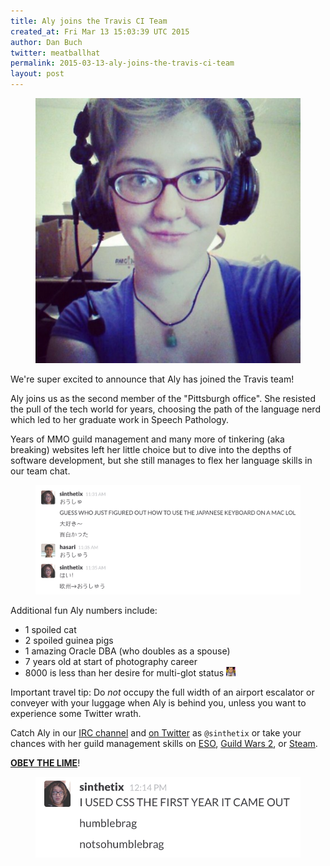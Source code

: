 ```yaml
---
title: Aly joins the Travis CI Team
created_at: Fri Mar 13 15:03:39 UTC 2015
author: Dan Buch
twitter: meatballhat
permalink: 2015-03-13-aly-joins-the-travis-ci-team
layout: post
---
```

<figure class="right small">
  <img src="/images/aly.jpg">
</figure>

We're super excited to announce that Aly has joined the Travis team!

Aly joins us as the second member of the "Pittsburgh office".  She resisted the
pull of the tech world for years, choosing the path of the language nerd which
led to her graduate work in Speech Pathology.

Years of MMO guild management and many more of tinkering (aka breaking) websites
left her little choice but to dive into the depths of software development, but
she still manages to flex her language skills in our team chat.

<figure>
  <img src="/images/aly-and-hiro-showing-off.png">
</figure>

Additional fun Aly numbers include:

* 1 spoiled cat
* 2 spoiled guinea pigs
* 1 amazing Oracle DBA (who doubles as a spouse)
* 7 years old at start of photography career
* 8000 is less than her desire for multi-glot status <img src="/images/over8000.gif" height="15px" width="15px">

Important travel tip: Do *not* occupy the full width of an airport escalator or
conveyer with your luggage when Aly is behind you, unless you want to experience
some Twitter wrath.

Catch Aly in our [IRC channel](irc://irc.freenode.net/travis) and [on
Twitter](https://twitter.com/sinthetix) as `@sinthetix` or take your chances
with her guild management skills on [ESO](http://www.elderscrollsonline.com/),
[Guild Wars 2](https://www.guildwars2.com), or
[Steam](http://store.steampowered.com/).

[**OBEY THE LIME**](http://obeythelime.com/)!

<figure>
  <img src="/images/aly-humblebrag.png">
</figure>
